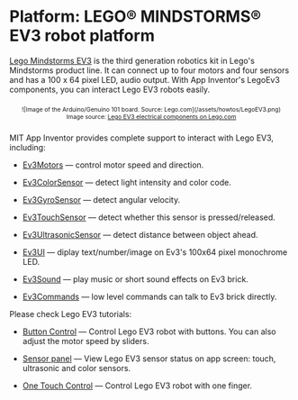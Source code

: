 # Platform: LEGO® MINDSTORMS® EV3 robot platform

<a href="https://www.lego.com/en-us/mindstorms/about-ev3" target="_blank">Lego Mindstorms EV3</a> is the third generation robotics kit in Lego's Mindstorms product line. It can connect up to four motors and four sensors and has a 100 x 64 pixel LED, audio output. 
With App Inventor's LegoEv3 components, you can interact Lego EV3 robots easily.

<div style="text-align: center; font-size: 75%; margin: 16pt 0;">
![Image of the Arduino/Genuino 101 board. Source: Lego.com](/assets/howtos/LegoEV3.png)
<br>
Image source: <a href="https://www.lego.com/en-us/mindstorms/about-ev3" target="_blank">Lego EV3 electrical components on Lego.com</a>
</div>

MIT App Inventor provides complete support to interact with Lego EV3, including:
<ul><li><a href='http://ai2.appinventor.mit.edu/reference/components/legomindstorms.html#Ev3Motors' target='_blank'>Ev3Motors</a> &mdash; control motor speed and direction.</li></ul>
<ul><li><a href='http://ai2.appinventor.mit.edu/reference/components/legomindstorms.html#Ev3Ev3ColorSensor' target='_blank'>Ev3ColorSensor</a> &mdash; detect light intensity and color code.</li></ul>
<ul><li><a href='http://ai2.appinventor.mit.edu/reference/components/legomindstorms.html#Ev3GyroSensor' target='_blank'>Ev3GyroSensor</a> &mdash; detect angular velocity.</li></ul>
<ul><li><a href='http://ai2.appinventor.mit.edu/reference/components/legomindstorms.html#Ev3TouchSensor' target='_blank'>Ev3TouchSensor</a> &mdash; detect whether this sensor is pressed/released.</li></ul>
<ul><li><a href='http://ai2.appinventor.mit.edu/reference/components/legomindstorms.html#Ev3UltrasonicSensor' target='_blank'>Ev3UltrasonicSensor</a> &mdash; detect distance between object ahead.</li></ul>
<ul><li><a href='http://ai2.appinventor.mit.edu/reference/components/legomindstorms.html#Ev3UI' target='_blank'>Ev3UI</a> &mdash; diplay text/number/image on Ev3's 100x64 pixel monochrome LED.</li></ul>
<ul><li><a href='http://ai2.appinventor.mit.edu/reference/components/legomindstorms.html#Ev3Sound' target='_blank'>Ev3Sound</a> &mdash; play music or short sound effects on Ev3 brick.</li></ul>
<ul><li><a href='http://ai2.appinventor.mit.edu/reference/components/legomindstorms.html#Ev3Commands' target='_blank'>Ev3Commands</a> &mdash; low level commands can talk to Ev3 brick directly.</li></ul>

Please check Lego EV3 tutorials:
<ul><li><a href='http://iot.appinventor.mit.edu/assets/howtos/MIT_App_Inventor_EV3_ButtonControl.pdf' target='_blank'>Button Control</a> &mdash; Control Lego EV3 robot with buttons. You can also adjust the motor speed by sliders.</li></ul>
<ul><li><a href='http://iot.appinventor.mit.edu/assets/howtos/MIT_App_Invento_EV3_SensorPanel.pdf' target='_blank'>Sensor panel</a> &mdash; View Lego EV3 sensor status on app screen: touch, ultrasonic and color sensors.</li></ul>
<ul><li><a href='http://iot.appinventor.mit.edu/assets/howtos/MIT_App_Invento_EV3_OneTouchControl.pdf' target='_blank'>One Touch Control</a> &mdash; Control Lego EV3 robot with one finger.</li></ul>